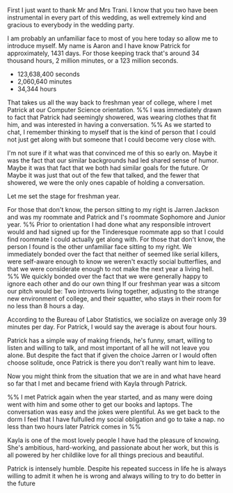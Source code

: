 First I just want to thank Mr and Mrs Trani. I know that you two have been instrumental in every part of this wedding, as well extremely kind and gracious to everybody in the wedding party.

I am probably an unfamiliar face to most of you here today so allow me to introduce myself.
My name is Aaron and I have know Patrick for approximately, 1431 days. For those keeping track that's around 34 thousand hours, 2 million minutes, or a 123 million seconds.
-   123,638,400 seconds
-   2,060,640 minutes
-   34,344 hours

That takes us all the way back to freshman year of college, where I met Patrick at our Computer Science orientation.
%% I was immediately drawn to fact that Patrick had seemingly showered, was wearing clothes that fit him, and was interested in having a conversation. %%
As we started to chat, I remember thinking to myself that is the kind of person that I could not just get along with
but someone that I could become very close with.

I'm not sure if it what was that convinced me of this so early on.
Maybe it was the fact that our similar backgrounds had led shared sense of humor.
Maybe it was that fact that we both had similar goals for the future.
Or
Maybe it was just that out of the few that talked, and the fewer that showered, we were the only ones capable of holding a conversation.

Let me set the stage for freshman year.

For those that don't know, the person sitting to my right is Jarren Jackson and was my roommate and Patrick and I's roommate Sophomore and Junior year.
%%
Prior to orientation I had done what any responsible introvert would and had signed up for the Tinderesque roommate app so that I could find roommate I could actually get along with.
For those that don't know, the person I found is the other unfamiliar face sitting to my right.
We immediately bonded over the fact that neither of seemed like serial killers,
were self-aware enough to know we weren't exactly social butterflies,
and that we were considerate enough to not make the next year a living hell.
%%
We quickly bonded over the fact that we were generally happy to ignore each other and do our own thing
If our freshman year was a sitcom our pitch would be:
Two introverts living together, adjusting to the strange new environment of college, 
and their squatter, who stays in their room for no less than 8 hours a day.

According to the Bureau of Labor Statistics, we socialize on average only 39 minutes per day.
For Patrick, I would say the average is about four hours.

Patrick has a simple way of making friends,
he's funny, smart, willing to listen and willing to talk, and most important of all he will not leave you alone.
But despite the fact that if given the choice Jarren or I would often choose solitude, once Patrick is there you don't really want him to leave.

Now you might think from the situation that we are in and what have heard so far that I met and became friend with Kayla through Patrick.

%%
I met Patrick again when the year started, and as many were doing went with him and some other to get our books and laptops.
The conversation was easy and the jokes were plentiful.
As we get back to the dorm I feel that I have fulfulled my social obligation and go to take a nap.
no less than two hours later Patrick comes in
%%

Kayla is one of the most lovely people I have had the pleasure of knowing. 
She's ambitious, hard-working, and passionate about her work, but this is all powered by her childlike love for all things precious and beautiful.

Patrick is intensely humble. Despite his repeated success in life he is always willing to admit it when he is wrong and always willing to try to do better in the future
